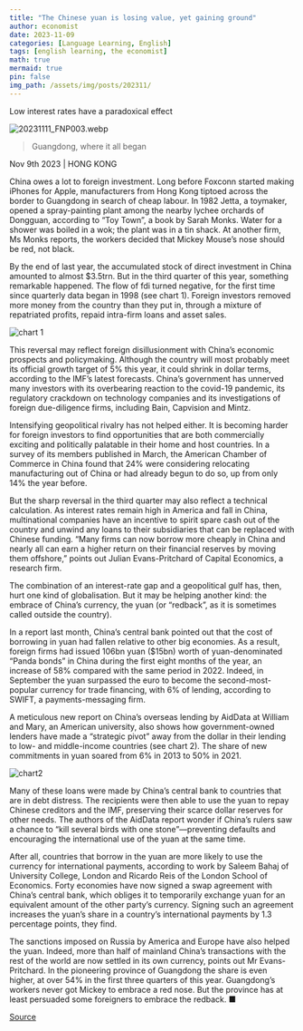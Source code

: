 ```yaml
---
title: "The Chinese yuan is losing value, yet gaining ground"
author: economist
date: 2023-11-09
categories: [Language Learning, English]
tags: [english learning, the economist]
math: true
mermaid: true
pin: false
img_path: /assets/img/posts/202311/
---
```



Low interest rates have a paradoxical effect

![20231111_FNP003.webp](20231111_FNP003.webp)

> Guangdong, where it all began

Nov 9th 2023  \|  HONG KONG

China owes a lot to foreign investment. Long before Foxconn started making iPhones for Apple, manufacturers from Hong Kong tiptoed across the border to Guangdong in search of cheap labour. In 1982 Jetta, a toymaker, opened a spray-painting plant among the nearby lychee orchards of Dongguan, according to “Toy Town”, a book by Sarah Monks. Water for a shower was boiled in a wok; the plant was in a tin shack. At another firm, Ms Monks reports, the workers decided that Mickey Mouse’s nose should be red, not black.

By the end of last year, the accumulated stock of direct investment in China amounted to almost $3.5trn. But in the third quarter of this year, something remarkable happened. The flow of fdi turned negative, for the first time since quarterly data began in 1998 (see chart 1). Foreign investors removed more money from the country than they put in, through a mixture of repatriated profits, repaid intra-firm loans and asset sales.

![chart 1](20231111_FNC380.avif)

This reversal may reflect foreign disillusionment with China’s economic prospects and policymaking. Although the country will most probably meet its official growth target of 5% this year, it could shrink in dollar terms, according to the IMF’s latest forecasts. China’s government has unnerved many investors with its overbearing reaction to the covid-19 pandemic, its regulatory crackdown on technology companies and its investigations of foreign due-diligence firms, including Bain, Capvision and Mintz.

Intensifying geopolitical rivalry has not helped either. It is becoming harder for foreign investors to find opportunities that are both commercially exciting and politically palatable in their home and host countries. In a survey of its members published in March, the American Chamber of Commerce in China found that 24% were considering relocating manufacturing out of China or had already begun to do so, up from only 14% the year before.

But the sharp reversal in the third quarter may also reflect a technical calculation. As interest rates remain high in America and fall in China, multinational companies have an incentive to spirit spare cash out of the country and unwind any loans to their subsidiaries that can be replaced with Chinese funding. “Many firms can now borrow more cheaply in China and nearly all can earn a higher return on their financial reserves by moving them offshore,” points out Julian Evans-Pritchard of Capital Economics, a research firm.

The combination of an interest-rate gap and a geopolitical gulf has, then, hurt one kind of globalisation. But it may be helping another kind: the embrace of China’s currency, the yuan (or “redback”, as it is sometimes called outside the country).

In a report last month, China’s central bank pointed out that the cost of borrowing in yuan had fallen relative to other big economies. As a result, foreign firms had issued 106bn yuan ($15bn) worth of yuan-denominated “Panda bonds” in China during the first eight months of the year, an increase of 58% compared with the same period in 2022. Indeed, in September the yuan surpassed the euro to become the second-most-popular currency for trade financing, with 6% of lending, according to SWIFT, a payments-messaging firm.

A meticulous new report on China’s overseas lending by AidData at William and Mary, an American university, also shows how government-owned lenders have made a “strategic pivot” away from the dollar in their lending to low- and middle-income countries (see chart 2). The share of new commitments in yuan soared from 6% in 2013 to 50% in 2021.

![chart2](20231111_FNC389.avif)

Many of these loans were made by China’s central bank to countries that are in debt distress. The recipients were then able to use the yuan to repay Chinese creditors and the IMF, preserving their scarce dollar reserves for other needs. The authors of the AidData report wonder if China’s rulers saw a chance to “kill several birds with one stone”—preventing defaults and encouraging the international use of the yuan at the same time.

After all, countries that borrow in the yuan are more likely to use the currency for international payments, according to work by Saleem Bahaj of University College, London and Ricardo Reis of the London School of Economics. Forty economies have now signed a swap agreement with China’s central bank, which obliges it to temporarily exchange yuan for an equivalent amount of the other party’s currency. Signing such an agreement increases the yuan’s share in a country’s international payments by 1.3 percentage points, they find.

The sanctions imposed on Russia by America and Europe have also helped the yuan. Indeed, more than half of mainland China’s transactions with the rest of the world are now settled in its own currency, points out Mr Evans-Pritchard. In the pioneering province of Guangdong the share is even higher, at over 54% in the first three quarters of this year. Guangdong’s workers never got Mickey to embrace a red nose. But the province has at least persuaded some foreigners to embrace the redback. ■



[Source](https://www.economist.com/finance-and-economics/2023/11/09/the-chinese-yuan-is-losing-value-yet-gaining-ground)



